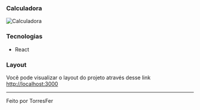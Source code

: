 ### Calculadora
![Calculadora](https://user-images.githubusercontent.com/93451006/168355538-7f6d9532-15ff-41aa-8684-43cda6d2ac0c.png)

### Tecnologias
- React

### Layout

Você pode visualizar o layout do projeto através desse link [http://localhost:3000](http://localhost:3000)

_________________________________________________________________________________________________________________________________________________________________________

Feito por TorresFer
